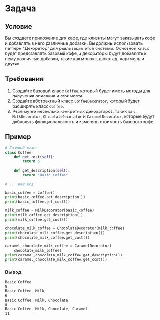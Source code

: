 # Задача

## Условие

Вы создаете приложение для кафе, где клиенты могут заказывать кофе и добавлять в него различные добавки. Вы должны использовать паттерн "Декоратор" для реализации этой системы. Основной класс будет представлять базовый кофе, а декораторы будут добавлять к нему различные добавки, такие как молоко, шоколад, карамель и другие.

## Требования

1.	Создайте базовый класс `Coffee`, который будет иметь методы для получения описания и стоимости.
2. Создайте абстрактный класс `CoffeeDecorator`, который будет расширять класс `Coffee`.
3.	Реализуйте несколько конкретных декораторов, таких как `MilkDecorator`, `ChocolateDecorator` и `CaramelDecorator`, которые будут добавлять функциональность и изменять стоимость базового кофе.

## Пример

```python
# Базовый класс
class Coffee:
    def get_cost(self):
        return 5
    
    def get_description(self):
        return "Basic Coffee"
        
# ... ваш код

basic_coffee = Coffee()
print(basic_coffee.get_description())
print(basic_coffee.get_cost())

milk_coffee = MilkDecorator(basic_coffee)
print(milk_coffee.get_description())
print(milk_coffee.get_cost())

chocolate_milk_coffee = ChocolateDecorator(milk_coffee)
print(chocolate_milk_coffee.get_description())
print(chocolate_milk_coffee.get_cost())

caramel_chocolate_milk_coffee = CaramelDecorator(
    chocolate_milk_coffee)
print(caramel_chocolate_milk_coffee.get_description())
print(caramel_chocolate_milk_coffee.get_cost())
```

### Вывод

```bash
Basic Coffee
5
Basic Coffee, Milk
6
Basic Coffee, Milk, Chocolate
8
Basic Coffee, Milk, Chocolate, Caramel
11
```
